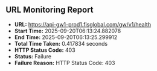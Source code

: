 ## URL Monitoring Report

- **URL:** https://api-gw1-prod1.fisglobal.com/gw/v1/health
- **Start Time:** 2025-09-20T06:13:24.882078
- **End Time:** 2025-09-20T06:13:25.299912
- **Total Time Taken:** 0.417834 seconds
- **HTTP Status Code:** 403
- **Status:** Failure
- **Failure Reason:** HTTP Status Code: 403
